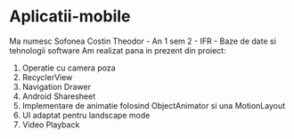 # Aplicatii-mobile
Ma numesc Sofonea Costin Theodor - An 1 sem 2 - IFR - Baze de date si tehnologii software 
Am realizat pana in prezent din proiect: 
1. Operatie cu camera poza
2. RecyclerView
3. Navigation Drawer
4. Android Sharesheet
5. Implementare de animatie folosind ObjectAnimator si una MotionLayout
6. UI adaptat pentru landscape mode 
7. Video Playback
